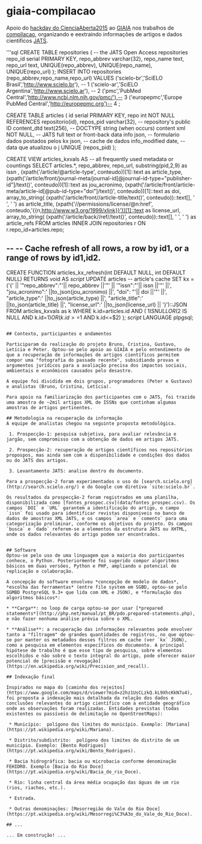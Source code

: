 # giaia-compilacao
Apoio do [hackday do CienciaAberta2015](https://pt.wikiversity.org/wiki/Ci%C3%AAncia_Aberta_2015/Hackday,_sugest%C3%B5es) ao [GIAIA](http://giaia.eco.br/) nos trabalhos de [compilacao](http://giaia.eco.br/compilacao-de-informacoes-e-dados-publicados/), organizando e eextraindo informações de artigos e dados cientificos [JATS](https://en.wikipedia.org/wiki/Journal_Article_Tag_Suite).

'''sql
CREATE TABLE repositories (  -- the JATS Open Access repositories
  repo_id serial PRIMARY KEY,
  repo_abbrev varchar(32),
  repo_name text,
  repo_url text,
  UNIQUE(repo_abbrev),
  UNIQUE(repo_name),
  UNIQUE(repo_url)
);
INSERT INTO repositories (repo_abbrev,repo_name,repo_url) VALUES
 ('scielo-br','SciELO Brasil','http://www.scielo.br'),       -- 1
 ('scielo-ar','SciELO Argentina','http://www.scielo.ar'),    -- 2
 ('pmc','PubMed Central','http://www.ncbi.nlm.nih.gov/pmc/'),-- 3
 ('europepmc','Europe PubMed Central','http://europepmc.org')-- 4
;

CREATE TABLE articles (
  id serial PRIMARY KEY,
  repo int NOT NULL REFERENCES repositorio(id),
  repos_pid varchar(32),   -- repository's public ID
  content_dtd text(256),   -- DOCTYPE string (when occurs)
  content xml NOT NULL,  -- JATS full text or front-back data
  info json,    -- formulario dados postados pelos 
  kx json,      -- cache de dados 
  info_modified date, -- data que atualizou o j 
  UNIQUE (repos_pid)
);

CREATE VIEW articles_kxvals AS -- all frequently used metadata or countings 
  SELECT articles.*, repo_abbrev, repo_url,
        substring(pid,2,9) as issn ,
	(xpath('/article/@article-type', conteudo))[1]::text as article_type,
	(xpath('/article/front/journal-meta/journal-id[@journal-id-type="publisher-id"]/text()', conteudo))[1]::text as jou_acronimo,
	(xpath('/article/front/article-meta/article-id[@pub-id-type="doi"]/text()', conteudo))[1]::text as doi,
	array_to_string( (xpath('/article/front//article-title/text()', conteudo))::text[], ' ', ' ') as article_title,
	(xpath('//permissions/license/@n:href', conteudo,'{{n,http://www.w3.org/1999/xlink}}'))[1]::text as license_url,
	array_to_string( (xpath('/article/back//ref//text()', conteudo))::text[], ' ', ' ') as article_refs	
  FROM articles INNER JOIN repositories r ON r.repo_id=articles.repo;

--
-- Cache refresh of all rows, a row by id1, or a range of rows by id1,id2.
--
CREATE FUNCTION articles_kx_refresh(int DEFAULT NULL, int DEFAULT NULL) 
RETURNS void AS $script$
	UPDATE articles  -- article's cache
	SET kx = ('{'
		||  '"repo_abbrev":"'|| repo_abbrev  ||'"'
		||  '"issn":"'|| issn  ||'"'
		||', "jou_acronimo":' ||to_json(jou_acronimo)
		||', "doi": "'|| doi ||'"'
		||', "article_type":'  ||to_json(article_type)
		||', "article_title":' ||to_json(article_title)
		||', "license_url":' ||to_json(license_url)
		|| '}')::JSON
	FROM articles_kxvals as k
	WHERE k.id=articles.id AND ( $1 IS NULL OR ($2 IS NULL AND k.id=$1) OR (k.id>=$1 AND k.id<=$2) );
$script$ LANGUAGE plpgsql;

```

## Contexto, participantes e andamentos

Participaram da realização do projeto Bruno, Cristina, Gustavo, Letícia e Peter. Optou-se pelo apoio ao GIAIA e pelo entendimento de que a recuperação de informações de artigos científicos permitem compor uma "fotografia do passado recente", subsidiando provas e argumentos jurídicos para a avaliação precisa dos impactos sociais, ambientais e econômicos causados pelo desastre.

A equipe foi dividida em dois grupos, programadores (Peter e Gustavo) e analistas (Bruno, Cristina, Letícia).

Para apoio na familiarização dos participantes com o JATS, foi trazido uma amostra de ~2mil artigos XML de ISSNs que continham algumas amostras de artigos pertinentes. 

## Metodologia na recuperação da informação
A equipe de analistas chegou na seguinte proposta metodológica.

 1. Prospecção-1: pesquisa subjetiva, para avaliar relevância e jargão, sem compromisso com a obtenção de dados em artigos JATS.

 2. Prospecção-2: recuperação de artigos científicos nos repositórios propospos, mas ainda sem com a disponibilidade e condições dos dados ou do JATS dos artigos.

 3. Levantamento JATS: analise dentro do documento.

Para a prospecção-2 foram experimentados o uso do [search.scielo.org](http://search.scielo.org/) e do Google com diretiva `site:scielo.br`. 

Os resultados da prospecção-2 foram registrados em uma planilha, disponibilizada como [fontes_prospec.csv](data/fontes_prospec.csv). Os campos `DOI` e `URL` garantem a identificação do artigo, o campo `issn` foi usado para identificar revistas disponiveis no banco de dados de amostras XML JATS, e os campos `area` e `coments` para uma categorização preliminar, conforme os objetivos do projeto. Os campos `busca` e `dado` referem-se a elementos da estrutura JATS ou XHTML, onde os dados relevantes do artigo podem ser encontrados.


## Software
Optou-se pelo uso de uma linguagem que a maioria dos participantes conhece, o Python. Posteriormente foi sugerido compor algoritmos básicos em duas versões, Python e PHP, ampliando o potencial de replicação e colaboração.

A concepção do software envolveu *concepção de modelo de dados*, *escolha das ferramentas* (entre file system em SGBD, optou-se pelo SGMBD PostgreSQL 9.3+ que lida com XML e JSON), e *formulação dos algoritmos básicos*:

* **Carga**: no loop de carga optou-se por usar [*prepared statements*](http://php.net/manual/pt_BR/pdo.prepared-statements.php), e não fazer nenhuma análise prévia sobre o XML. 

* **Análise**: a recuperação das informações relevantes pode envolver tanto a "filtragem" de grandes quantidades de registros, no que optou-se por manter os metadados desses filtros em cache (ver `kx` JSON), como a pesquisa em elementos específicos do documento. A principal hipótese de trabalho é que esse tipo de pesquisa, sobre elementos escolhidos e não sobre o texto integral do artigo, pode oferecer maior potencial de [precisão e revogação](https://en.wikipedia.org/wiki/Precision_and_recall).

## Indexação final 

Inspirados no mapa do [caminho dos rejeitos](https://www.google.com/maps/d/viewer?mid=z2hz1UsCLzkQ.kL9XhcKkN7u4), foi proposta a indexação mais detalhada da relação dos dados e conclusões relevantes do artigo científico com a entidade geográfico onde as observações foram realizadas. Entidades previstas (todas existentes ou passíveis de delimitação no OpenStreetMaps):

 * Município:  polígono dos limites do município. Exemplo: [Mariana](https://pt.wikipedia.org/wiki/Mariana).

 * Distrito/subdistrito:  polígono dos limites do distrito de um município. Exemplo: [Bento Rodrigues](https://pt.wikipedia.org/wiki/Bento_Rodrigues).

 * Bacia hidrográfica: bacia ou microbacia conforme denominação FEHIDRO. Exemplo [Bacia do Rio Doce](https://pt.wikipedia.org/wiki/Bacia_do_rio_Doce).

 * Rio: linha central da área média ocupação das águas de um rio (rios, riachos, etc.). 

 * Estrada. 

 * Outras denominações: [Mesorregião do Vale do Rio Doce](https://pt.wikipedia.org/wiki/Mesorregi%C3%A3o_do_Vale_do_Rio_Doce).

## ...

... Em construção! ...




